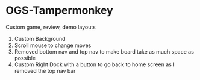 # OGS-Tampermonkey
Custom game, review, demo layouts
1. Custom Background
2. Scroll mouse to change moves
3. Removed bottom nav and top nav to make board take as much space as possible
4. Custom Right Dock with a button to go back to home screen as I removed the top nav bar



